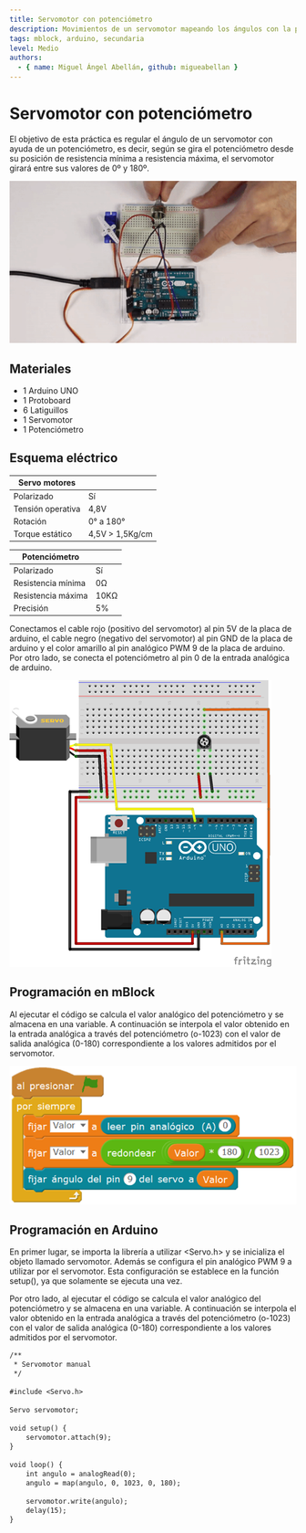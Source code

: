 ```yaml
---
title: Servomotor con potenciómetro
description: Movimientos de un servomotor mapeando los ángulos con la posición de un potenciómetro
tags: mblock, arduino, secundaria
level: Medio
authors:
  - { name: Miguel Ángel Abellán, github: migueabellan }
---
```


# Servomotor con potenciómetro

El objetivo de esta práctica es regular el ángulo de un servomotor con ayuda de un potenciómetro, es decir, según se gira el potenciómetro desde su posición de resistencia mínima a resistencia máxima, el servomotor girará entre sus valores de 0º y 180º.

![](practica.gif)

## Materiales

- 1 Arduino UNO
- 1 Protoboard
- 6 Latiguillos
- 1 Servomotor
- 1 Potenciómetro

## Esquema eléctrico

| Servo motores      |                  |
| ------------------ | ---------------- |
| Polarizado         | Sí               |
| Tensión operativa  | 4,8V             |
| Rotación           | 0° a 180°        |
| Torque estático    | 4,5V > 1,5Kg/cm  |

| Potenciómetro      |       |
| ------------------ | ----- |
| Polarizado         | Sí    |
| Resistencia mínima | 0Ω    |
| Resistencia máxima | 10KΩ  |
| Precisión          | 5%    |

Conectamos el cable rojo (positivo del servomotor) al pin 5V de la placa de arduino, el cable negro (negativo del servomotor) al pin GND de la placa de arduino y el color amarillo al pin analógico PWM 9 de la placa de arduino. Por otro lado, se conecta el potenciómetro al pin 0 de la entrada analógica de arduino.

![](fritzing.png)

## Programación en mBlock

Al ejecutar el código se calcula el valor analógico del potenciómetro y se almacena en una variable. A continuación se interpola el valor obtenido en la entrada analógica a través del potenciómetro (o-1023) con el valor de salida analógica (0-180) correspondiente a los valores admitidos por el servomotor.

![](mblock.png)

## Programación en Arduino

En primer lugar, se importa la librería a utilizar <Servo.h> y se inicializa el objeto llamado servomotor. Además se configura el pin analógico PWM 9 a utilizar por el servomotor. Esta configuración se establece en la función setup(), ya que solamente se ejecuta una vez.

Por otro lado, al ejecutar el código se calcula el valor analógico del potenciómetro y se almacena en una variable. A continuación se interpola el valor obtenido en la entrada analógica a través del potenciómetro (o-1023) con el valor de salida analógica (0-180) correspondiente a los valores admitidos por el servomotor.

```
/**
 * Servomotor manual
 */

#include <Servo.h> 

Servo servomotor;

void setup() {
    servomotor.attach(9);
}

void loop() {
    int angulo = analogRead(0);
    angulo = map(angulo, 0, 1023, 0, 180);
    
    servomotor.write(angulo);
    delay(15);
}
```

